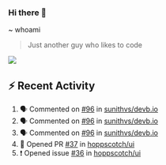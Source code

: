 ### Hi there 👋
~ whoami

> Just another guy who likes to code

![](https://komarev.com/ghpvc/?username=NayanUnni95&color=blue)
## :zap: Recent Activity

<!--START_SECTION:activity-->
1. 🗣 Commented on [#96](https://github.com/sunithvs/devb.io/issues/96#issuecomment-2920130067) in [sunithvs/devb.io](https://github.com/sunithvs/devb.io)
2. 🗣 Commented on [#96](https://github.com/sunithvs/devb.io/issues/96#issuecomment-2920053088) in [sunithvs/devb.io](https://github.com/sunithvs/devb.io)
3. 🗣 Commented on [#96](https://github.com/sunithvs/devb.io/issues/96#issuecomment-2913357867) in [sunithvs/devb.io](https://github.com/sunithvs/devb.io)
4. 💪 Opened PR [#37](https://github.com/hoppscotch/ui/pull/37) in [hoppscotch/ui](https://github.com/hoppscotch/ui)
5. ❗ Opened issue [#36](https://github.com/hoppscotch/ui/issues/36) in [hoppscotch/ui](https://github.com/hoppscotch/ui)
<!--END_SECTION:activity-->

<!--
~ About Me
> Half-time developer, Full-time student, Some-time normal person...

**NayanUnni95/NayanUnni95** is a ✨ _special_ ✨ repository because its `README.md` (this file) appears on your GitHub profile.

Here are some ideas to get you started:

- 🔭 I’m currently working on ...
- 🌱 I’m currently learning ...
- 👯 I’m looking to collaborate on ...
- 🤔 I’m looking for help with ...
- 💬 Ask me about ...
- 📫 How to reach me: ...
- 😄 Pronouns: ...
- ⚡ Fun fact: ...
-->
